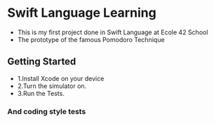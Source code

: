 # Swift Language Learning
* This is my first project done in Swift Language at Ecole 42 School
* The prototype of the famous Pomodoro Technique
## Getting Started
* 1.Install Xcode on your device
* 2.Turn the simulator on.
* 3.Run the Tests.

### And coding style tests
